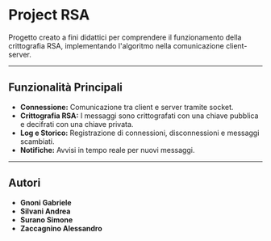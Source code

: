 # Project RSA


Progetto creato a fini didattici per comprendere il funzionamento della crittografia RSA, implementando l'algoritmo nella comunicazione client-server. 

---

## **Funzionalità Principali**
- **Connessione:** Comunicazione tra client e server tramite socket.  
- **Crittografia RSA:** I messaggi sono crittografati con una chiave pubblica e decifrati con una chiave privata.  
- **Log e Storico:** Registrazione di connessioni, disconnessioni e messaggi scambiati.  
- **Notifiche:** Avvisi in tempo reale per nuovi messaggi.  
---

## **Autori**
- **Gnoni Gabriele**
- **Silvani Andrea**
- **Surano Simone**
- **Zaccagnino Alessandro**

